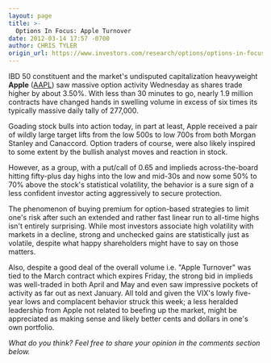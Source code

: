 ```yaml
---
layout: page
title: >-
  Options In Focus: Apple Turnover
date: 2012-03-14 17:57 -0700
author: CHRIS TYLER
origin_url: https://www.investors.com/research/options/options-in-focus-apple-turnover/
---
```






IBD 50 constituent and the market's undisputed capitalization heavyweight **Apple** ([AAPL](https://research.investors.com/quote.aspx?symbol=AAPL)) saw massive option activity Wednesday as shares trade higher by about 3.50%. With less than 30 minutes to go, nearly 1.9 million contracts have changed hands in swelling volume in excess of six times its typically massive daily tally of 277,000. 

  

Goading stock bulls into action today, in part at least, Apple received a pair of wildly large target lifts from the low 500s to low 700s from both Morgan Stanley and Canaccord. Option traders of course, were also likely inspired to some extent by the bullish analyst moves and reaction in stock.

  

However, as a group, with a put/call of 0.65 and implieds across-the-board hitting fifty-plus day highs into the low and mid-30s and now some 50% to 70% above the stock's statistical volatility, the behavior is a sure sign of a less confident investor acting aggressively to secure protection. 

  

The phenomenon of buying premium for option-based strategies to limit one's risk after such an extended and rather fast linear run to all-time highs isn't entirely surprising. While most investors associate high volatility with markets in a decline, strong and unchecked gains are statistically just as volatile, despite what happy shareholders might have to say on those matters. 

  

Also, despite a good deal of the overall volume i.e. "Apple Turnover" was tied to the March contract which expires Friday, the strong bid in implieds was well-traded in both April and May and even saw impressive pockets of activity as far out as next January. All told and given the VIX's lowly five-year lows and complacent behavior struck this week; a less heralded leadership from Apple not related to beefing up the market, might be appreciated as making sense and likely better cents and dollars in one's own portfolio.

  

*What do you think? Feel free to share your opinion in the comments section below.*





